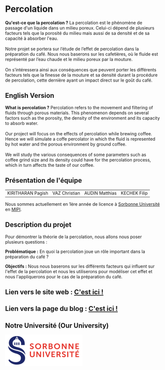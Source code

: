 # Percolation 

**Qu'est-ce que la percolation ?** La percolation est le phénomène de passage d'un liquide dans un milieu poreux. Celui-ci dépend de plusieurs facteurs tels que la porosité du milieu mais aussi de sa densité et de sa capacité à absorber l'eau.<br><br>
    Notre projet se portera sur l’étude de l’effet de percolation dans la préparation du café. Nous nous baserons sur les cafetières, où le fluide est représenté par l’eau chaude et le milieu poreux par la mouture.<br><br>
    On s’intéressera ainsi aux conséquences que peuvent porter les différents facteurs tels que la finesse de la mouture et sa densité durant la procédure de percolation, cette dernière ayant un impact direct sur le goût du café.
    
## English Version 

**What is percolation ?** Percolation refers to the movement and filtering of fluids through porous materials. This phenomenon depends on several factors such as the porosity, the density of the environment and its capacity to absorb water. <br><br>
    Our project will focus on the effects of percolation while brewing coffee. Hence we will simulate a coffe percolator in which the fluid is represented by hot water and the porous environment by ground coffee.<br><br>
    We will study the various consequences of some parameters such as coffee grind size and its density could have for the percolation process, which in turn affects the taste of our coffee.

## Présentation de l'équipe

<table>
    <tr>
        <td>KIRITHARAN Pagish</td>
        <td>VAZ Christian</td>
        <td>AUDIN Matthias</td>
        <td>KECHEK Filip</td>
    </tr>
</table>


Nous sommes actuellement en 1ère année de licence à [Sorbonne Université](https://www.sorbonne-universite.fr/) en [MIPI](http://licence.premiereannee.sorbonne-universite.fr/fr/la-licence-1ere-annee/portail-mipi.html).

## Description du projet

Pour démontrer la théorie de la percolation, nous allons nous poser plusieurs questions :

**Problématique :** En quoi la percolation joue un rôle important dans la préparation du café ?

**Objectifs :** Nous nous baserons sur les différents facteurs qui influent sur l'effet de la percolation et nous les utiliserons pour modéliser cet effet et nous l'appliquerons pour le cas de la préparation du café. 


## Lien vers le site web : <a href="https://are-dynamic-g2-2021.github.io/Percolation-Cafe/"> C'est ici ! </a>

## Lien vers la page du blog : <a href="https://are-dynamic-g2-2021.github.io/Percolation-Cafe/blog"> C'est ici ! </a>

## Notre Université (Our University)

<a href = "https://www.sorbonne-universite.fr/">
 <img src="./image/logo_su.png" width="250">
</a>
